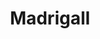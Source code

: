 ---
title: Madrigall
member_url: https://www.gallimard.fr/Footer/Ressources/Le-groupe-Madrigall
country: France
series: ["country"] 
tags: ["members"]
categories: ["Publishers and publishing groups"]
summary: "one of the largest publishing group in France."
press:
active: true
layout: post
showReadTime: false
showDate: false
permalink: ""
date: 
founding_member: true
--- 